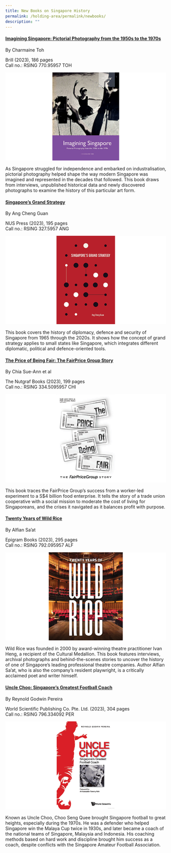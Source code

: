 ```yaml
---
title: New Books on Singapore History
permalink: /holding-area/permalink/newbooks/
description: ""
---
```

#### **[Imagining Singapore: Pictorial Photography from the 1950s to the 1970s](https://eservice.nlb.gov.sg/item_holding.aspx?bid=206080449)**

By Charmaine Toh

Brill (2023), 186 pages <br>
Call no.: RSING 770.95957 TOH 

![](/images/Vol%2019%20Issue%203/9%20New%20Books/book_1.png)

As Singapore struggled for independence and embarked on industralisation, pictorial photography helped shape the way modern Singapore was imagined and represented in the decades that followed. This book draws from interviews, unpublished historical data and newly discovered photographs to examine the history of this particular art form.

#### **[Singapore’s Grand Strategy](https://eservice.nlb.gov.sg/item_holding.aspx?bid=205979515)**

By Ang Cheng Guan

NUS Press (2023), 195 pages <br>
Call no.: RSING 327.5957 ANG 

![](/images/Vol%2019%20Issue%203/9%20New%20Books/book_2.png)

This book covers the history of diplomacy, defence and security of Singapore from 1965 through the 2020s. It shows how the concept of grand strategy applies to small states like Singapore, which integrates different diplomatic, political and defence-oriented tools.

#### **[The Price of Being Fair: The FairPrice Group Story](https://eservice.nlb.gov.sg/item_holding.aspx?bid=206063623)**

By Chia Sue-Ann et al

The Nutgraf Books (2023), 199 pages <br>
Call no.: RSING 334.5095957 CHI

![](/images/Vol%2019%20Issue%203/9%20New%20Books/book_3.png)

This book traces the FairPrice Group’s success from a worker-led experiment to a S$4 billion food enterprise. It tells the story of a trade union cooperative with a social mission to moderate the cost of living for Singaporeans, and the crises it navigated as it balances profit with purpose.

#### **[Twenty Years of Wild Rice](https://eservice.nlb.gov.sg/item_holding.aspx?bid=205372274)**

By Alfian Sa’at

Epigram Books (2023), 295 pages <br>
Call no.: RSING 792.095957 ALF

![](/images/Vol%2019%20Issue%203/9%20New%20Books/book_4.png)

Wild Rice was founded in 2000 by award-winning theatre practitioner Ivan Heng, a recipient of the Cultural Medallion. This book features interviews, archival photographs and behind-the-scenes stories to uncover the history of one of Singapore’s leading professional theatre companies. Author Alfian Sa’at, who is also the company’s resident playwright, is a critically acclaimed poet and writer himself.

#### **[Uncle Choo: Singapore’s Greatest Football Coach](https://eservice.nlb.gov.sg/item_holding.aspx?bid=206077091)**

By Reynold Godwin Pereira 

World Scientific Publishing Co. Pte. Ltd. (2023), 304 pages <br>
Call no.: RSING 796.334092 PER

![](/images/Vol%2019%20Issue%203/9%20New%20Books/book_5.png)

Known as Uncle Choo, Choo Seng Quee brought Singapore football to great heights, especially during the 1970s. He was a defender who helped Singapore win the Malaya Cup twice in 1930s, and later became a coach of the national teams of Singapore, Malaysia and Indonesia. His coaching methods based on hard work and discipline brought him success as a coach, despite conflicts with the Singapore Amateur Football Association.